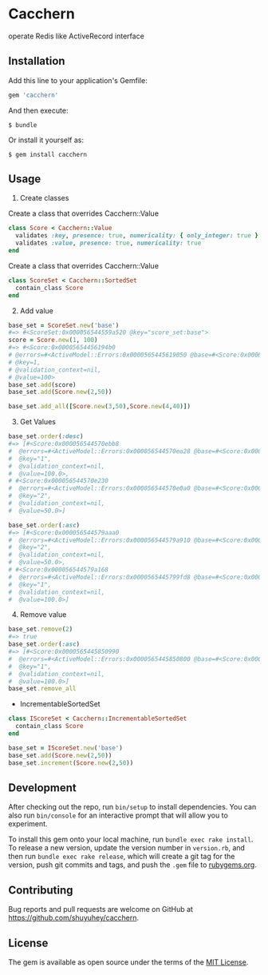 # Cacchern

operate Redis like ActiveRecord interface

## Installation

Add this line to your application's Gemfile:

```ruby
gem 'cacchern'
```

And then execute:

    $ bundle

Or install it yourself as:

    $ gem install cacchern

## Usage

1. Create classes

Create a class that overrides Cacchern::Value

```ruby
class Score < Cacchern::Value
  validates :key, presence: true, numericality: { only_integer: true }
  validates :value, presence: true, numericality: true
end
```

Create a class that overrides Cacchern::Value

```ruby
class ScoreSet < Cacchern::SortedSet
  contain_class Score
end
```

2. Add value

```ruby
base_set = ScoreSet.new('base')
#=> #<ScoreSet:0x000056544559a520 @key="score_set:base">
score = Score.new(1, 100)
#=> #<Score:0x00005654456194b0
# @errors=#<ActiveModel::Errors:0x0000565445619050 @base=#<Score:0x00005654456194b0 ...>, @details={}, @messages={}>,
# @key=1,
# @validation_context=nil,
# @value=100>
base_set.add(score)
base_set.add(Score.new(2,50))

base_set.add_all([Score.new(3,50),Score.new(4,40)])
```


3. Get Values

```ruby
base_set.order(:desc)
#=> [#<Score:0x000056544570ebb8
#  @errors=#<ActiveModel::Errors:0x000056544570ea28 @base=#<Score:0x000056544570ebb8 ...>, @details={}, @messages={}>,
#  @key="1",
#  @validation_context=nil,
#  @value=100.0>,
# #<Score:0x000056544570e230
#  @errors=#<ActiveModel::Errors:0x000056544570e0a0 @base=#<Score:0x000056544570e230 ...>, @details={}, @messages={}>,
#  @key="2",
#  @validation_context=nil,
#  @value=50.0>]
```

```ruby
base_set.order(:asc)
#=> [#<Score:0x000056544579aaa0
#  @errors=#<ActiveModel::Errors:0x000056544579a910 @base=#<Score:0x000056544579aaa0 ...>, @details={}, @messages={}>,
#  @key="2",
#  @validation_context=nil,
#  @value=50.0>,
# #<Score:0x000056544579a168
#  @errors=#<ActiveModel::Errors:0x0000565445799fd8 @base=#<Score:0x000056544579a168 ...>, @details={}, @messages={}>,
#  @key="1",
#  @validation_context=nil,
#  @value=100.0>]
```

4. Remove value

```ruby
base_set.remove(2)
#=> true
base_set.order(:asc)
#=> [#<Score:0x0000565445850990
#  @errors=#<ActiveModel::Errors:0x0000565445850800 @base=#<Score:0x0000565445850990 ...>, @details={}, @messages={}>,
#  @key="1",
#  @validation_context=nil,
#  @value=100.0>]
base_set.remove_all 
```

- IncrementableSortedSet

```ruby
class IScoreSet < Cacchern::IncrementableSortedSet
  contain_class Score
end
```

```ruby
base_set = IScoreSet.new('base')
base_set.add(Score.new(2,50))
base_set.increment(Score.new(2,50))
```

## Development

After checking out the repo, run `bin/setup` to install dependencies. You can also run `bin/console` for an interactive prompt that will allow you to experiment.

To install this gem onto your local machine, run `bundle exec rake install`. To release a new version, update the version number in `version.rb`, and then run `bundle exec rake release`, which will create a git tag for the version, push git commits and tags, and push the `.gem` file to [rubygems.org](https://rubygems.org).

## Contributing

Bug reports and pull requests are welcome on GitHub at https://github.com/shuyuhey/cacchern.

## License

The gem is available as open source under the terms of the [MIT License](https://opensource.org/licenses/MIT).
